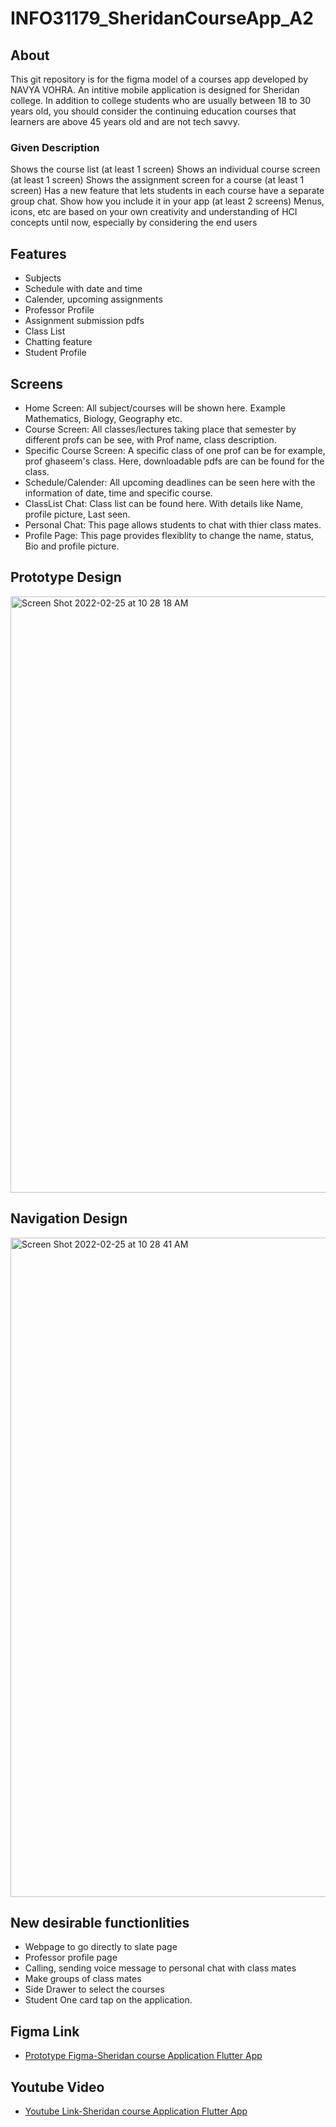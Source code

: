 # INFO31179_SheridanCourseApp_A2

## About

This git repository is for the figma model of a courses app developed by NAVYA VOHRA.
An intitive mobile application is designed for Sheridan college. In addition to college students who are usually between 18 to 30 years old, you should consider the continuing education courses that learners are above 45 years old and are not tech savvy.

### Given Description

Shows the course list (at least 1 screen)
Shows an individual course screen (at least 1 screen)
Shows the assignment screen for a course (at least 1 screen)
Has a new feature that lets students in each course have a separate group chat. Show how you include it in your app (at least 2 screens)
Menus, icons, etc are based on your own creativity and understanding of HCI concepts until now, especially by considering the end users

## Features

- Subjects
- Schedule with date and time
- Calender, upcoming assignments
- Professor Profile
- Assignment submission pdfs
- Class List
- Chatting feature
- Student Profile

## Screens

- Home Screen: All subject/courses will be shown here. Example Mathematics, Biology, Geography etc.
- Course Screen: All classes/lectures taking place that semester by different profs can be see, with Prof name, class description.
- Specific Course Screen: A specific class of one prof can be for example, prof ghaseem's class. Here, downloadable pdfs are can be found for the class.
- Schedule/Calender: All upcoming deadlines can be seen here with the information of date, time and specific course.
- ClassList Chat: Class list can be found here. With details like Name, profile picture, Last seen.
- Personal Chat: This page allows students to chat with thier class mates.
- Profile Page: This page provides flexiblity to change the name, status, Bio and profile picture.

## Prototype Design

<img width="954" alt="Screen Shot 2022-02-25 at 10 28 18 AM" src="https://user-images.githubusercontent.com/69279321/155741847-e5d0bf8a-9429-4c27-9b26-fc6d1ebe5395.png">

## Navigation Design

<img width="1055" alt="Screen Shot 2022-02-25 at 10 28 41 AM" src="https://user-images.githubusercontent.com/69279321/155741909-4cd39970-f26a-4f1f-be39-60354d2dd209.png">

## New desirable functionlities

- Webpage to go directly to slate page
- Professor profile page
- Calling, sending voice message to personal chat with class mates
- Make groups of class mates
- Side Drawer to select the courses
- Student One card tap on the application.

## Figma Link

- [Prototype Figma-Sheridan course Application Flutter App](https://www.figma.com/file/MGZuFqzJTyu9aImrvjwUYf/Sheridan-Course-App?node-id=0%3A1)

## Youtube Video 

- [Youtube Link-Sheridan course Application Flutter App]()
